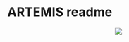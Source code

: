 # ARTEMIS readme

<!-- comment: landing page for ARTEMIS app -->

<center>

![](https://raw.githubusercontent.com/ohbm/eCOBIDAS/master/images/ARTEMIS_logo.jpg)

</center>
